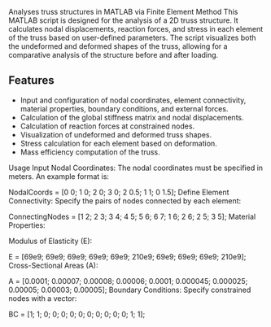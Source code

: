 Analyses truss structures in MATLAB via Finite Element Method
This MATLAB script is designed for the analysis of a 2D truss structure. It calculates nodal displacements, reaction forces, and stress in each element of the truss based on user-defined parameters. The script visualizes both the undeformed and deformed shapes of the truss, allowing for a comparative analysis of the structure before and after loading.

## Features

- Input and configuration of nodal coordinates, element connectivity, material properties, boundary conditions, and external forces.
- Calculation of the global stiffness matrix and nodal displacements.
- Calculation of reaction forces at constrained nodes.
- Visualization of undeformed and deformed truss shapes.
- Stress calculation for each element based on deformation.
- Mass efficiency computation of the truss.


Usage
Input Nodal Coordinates: The nodal coordinates must be specified in meters. An example format is:


NodalCoords = [0 0; 1 0; 2 0; 3 0; 2 0.5; 1 1; 0 1.5];
Define Element Connectivity: Specify the pairs of nodes connected by each element:


ConnectingNodes = [1 2; 2 3; 3 4; 4 5; 5 6; 6 7; 1 6; 2 6; 2 5; 3 5];
Material Properties:

Modulus of Elasticity (E):

E = [69e9; 69e9; 69e9; 69e9; 69e9; 210e9; 69e9; 69e9; 69e9; 210e9];
Cross-Sectional Areas (A):

A = [0.0001; 0.00007; 0.00008; 0.00006; 0.0001; 0.000045; 0.000025; 0.00005; 0.00003; 0.00005];
Boundary Conditions: Specify constrained nodes with a vector:


BC = [1; 1; 0; 0; 0; 0; 0; 0; 0; 0; 0; 0; 1; 1];
